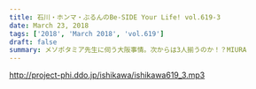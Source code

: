 ```yaml
---
title: 石川・ホンマ・ぶるんのBe-SIDE Your Life! vol.619-3
date: March 23, 2018
tags: ['2018', 'March 2018', 'vol.619']
draft: false
summary: メソポタミア先生に伺う大阪事情。次からは3人揃うのか！？MIURA
---
```


http://project-phi.ddo.jp/ishikawa/ishikawa619_3.mp3
